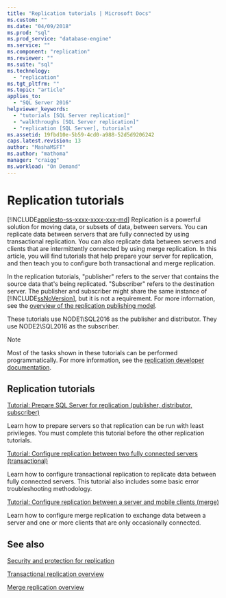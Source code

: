 ```yaml
---
title: "Replication tutorials | Microsoft Docs"
ms.custom: ""
ms.date: "04/09/2018"
ms.prod: "sql"
ms.prod_service: "database-engine"
ms.service: ""
ms.component: "replication"
ms.reviewer: ""
ms.suite: "sql"
ms.technology: 
  - "replication"
ms.tgt_pltfrm: ""
ms.topic: "article"
applies_to: 
  - "SQL Server 2016"
helpviewer_keywords: 
  - "tutorials [SQL Server replication]"
  - "walkthroughs [SQL Server replication]"
  - "replication [SQL Server], tutorials"
ms.assetid: 19fbd10e-5b59-4cd0-a988-52d5d9206242
caps.latest.revision: 13
author: "MashaMSFT"
ms.author: "mathoma"
manager: "craigg"
ms.workload: "On Demand"
---
```

# Replication tutorials
[!INCLUDE[appliesto-ss-xxxx-xxxx-xxx-md](../../includes/appliesto-ss-xxxx-xxxx-xxx-md.md)]
Replication is a powerful solution for moving data, or subsets of data, between servers. You can replicate data between servers that are fully connected by using transactional replication. You can also replicate data between servers and clients that are intermittently connected by using merge replication. In this article, you will find tutorials that help prepare your server for replication, and then teach you to configure both transactional and merge replication. 
  
In the replication tutorials, "publisher" refers to the server that contains the source data that's being replicated. "Subscriber" refers to the destination server. The publisher and subscriber might share the same instance of [!INCLUDE[ssNoVersion](../../includes/ssnoversion-md.md)], but it is not a requirement. For more information, see the [overview of the replication publishing model](../../relational-databases/replication/publish/replication-publishing-model-overview.md).  

These tutorials use NODE1\SQL2016 as the publisher and distributor. They use NODE2\SQL2016 as the subscriber. 
  
> [!NOTE]  
> Most of the tasks shown in these tutorials can be performed programmatically. For more information, see the [replication developer documentation](../../relational-databases/replication/concepts/replication-developer-documentation.md).  
  
## Replication tutorials  
[Tutorial: Prepare SQL Server for replication (publisher, distributor, subscriber)](../../relational-databases/replication/tutorial-preparing-the-server-for-replication.md) 
 
Learn how to prepare servers so that replication can be run with least privileges. You must complete this tutorial before the other replication tutorials.  
  
[Tutorial: Configure replication between two fully connected servers (transactional)](../../relational-databases/replication/tutorial-replicating-data-between-continuously-connected-servers.md)

Learn how to configure transactional replication to replicate data between fully connected servers. This tutorial also includes some basic error troubleshooting methodology. 

  
[Tutorial: Configure replication between a server and mobile clients (merge)](../../relational-databases/replication/tutorial-replicating-data-with-mobile-clients.md)

Learn how to configure merge replication to exchange data between a server and one or more clients that are only occasionally connected.  
  
## See also  
[Security and protection for replication](../../relational-databases/replication/security/security-and-protection-replication.md) 

[Transactional replication overview](https://docs.microsoft.com/en-us/sql/relational-databases/replication/transactional/transactional-replication) 

[Merge replication overview](https://docs.microsoft.com/en-us/sql/relational-databases/replication/merge/merge-replication)

  